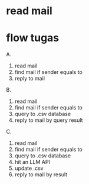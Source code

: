 # read mail

# flow tugas
A.
1. read mail
2. find mail if sender equals to
3. reply to mail

B.
1. read mail
2. find mail if sender equals to
3. query to .csv database
4. reply to mail by query result

C.
1. read mail
2. find mail if sender equals to
3. query to .csv database
4. hit an LLM API
5. update .csv
6. reply to mail by result